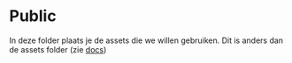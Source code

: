 # Public

In deze folder plaats je de assets die we willen gebruiken.
Dit is anders dan de assets folder (zie [docs](https://v3.nuxtjs.org/guide/directory-structure/public))
